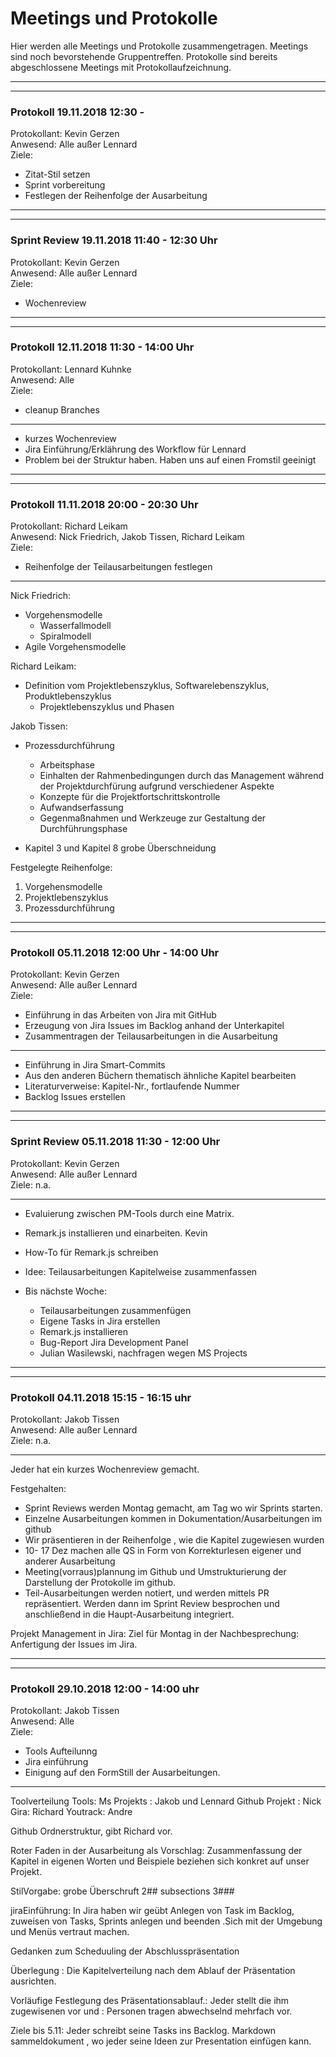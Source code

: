 # Meetings und Protokolle

Hier werden alle Meetings und Protokolle zusammengetragen. Meetings sind noch bevorstehende
Gruppentreffen. Protokolle sind bereits abgeschlossene Meetings mit Protokollaufzeichnung.

---
---

### Protokoll 19.11.2018 12:30 -
Protokollant: Kevin Gerzen  
Anwesend: Alle außer Lennard  
Ziele:
* Zitat-Stil setzen
* Sprint vorbereitung
* Festlegen der Reihenfolge der Ausarbeitung

---
---

### Sprint Review 19.11.2018 11:40 - 12:30 Uhr
Protokollant: Kevin Gerzen  
Anwesend: Alle außer Lennard  
Ziele:
* Wochenreview

---
---

### Protokoll 12.11.2018 11:30 - 14:00 Uhr
Protokollant: Lennard Kuhnke  
Anwesend: Alle  
Ziele:
* cleanup Branches

---

- kurzes Wochenreview
- Jira Einführung/Erklährung des Workflow für Lennard
- Problem bei der Struktur haben. Haben uns auf einen Fromstil geeinigt

---
---

### Protokoll 11.11.2018 20:00 - 20:30 Uhr
Protokollant: Richard Leikam  
Anwesend: Nick Friedrich, Jakob Tissen, Richard Leikam  
Ziele:
* Reihenfolge der Teilausarbeitungen festlegen

---

Nick Friedrich:  
- Vorgehensmodelle
	- Wasserfallmodell
	- Spiralmodell
- Agile Vorgehensmodelle

Richard Leikam:  
- Definition vom Projektlebenszyklus, Softwarelebenszyklus, Produktlebenszyklus
	- Projektlebenszyklus und Phasen

Jakob Tissen:  
- Prozessdurchführung
	- Arbeitsphase
	- Einhalten der Rahmenbedingungen durch das 
	  Management während der Projektdurchfürung
	  aufgrund verschiedener Aspekte
	- Konzepte für die Projektfortschrittskontrolle
	- Aufwandserfassung
	- Gegenmaßnahmen und Werkzeuge zur Gestaltung
      der Durchführungsphase

- Kapitel 3 und Kapitel 8 grobe Überschneidung

Festgelegte Reihenfolge:  
1. Vorgehensmodelle  
2. Projektlebenszyklus  
3. Prozessdurchführung  

---
---

### Protokoll 05.11.2018 12:00 Uhr - 14:00 Uhr
Protokollant: Kevin Gerzen  
Anwesend: Alle außer Lennard  
Ziele:
* Einführung in das Arbeiten von Jira mit GitHub
* Erzeugung von Jira Issues im Backlog anhand der Unterkapitel
* Zusammentragen der Teilausarbeitungen in die Ausarbeitung

---

- Einführung in Jira Smart-Commits
- Aus den anderen Büchern thematisch ähnliche Kapitel bearbeiten
- Literaturverweise: Kapitel-Nr., fortlaufende Nummer
- Backlog Issues erstellen

---
---

### Sprint Review 05.11.2018 11:30 - 12:00 Uhr
Protokollant: Kevin Gerzen  
Anwesend: Alle außer Lennard  
Ziele: n.a.

---

- Evaluierung zwischen PM-Tools durch eine Matrix.

- Remark.js installieren und einarbeiten. Kevin
- How-To für Remark.js schreiben
- Idee: Teilausarbeitungen Kapitelweise zusammenfassen

- Bis nächste Woche:
	- Teilausarbeitungen zusammenfügen
	- Eigene Tasks in Jira erstellen 
	- Remark.js installieren
	- Bug-Report Jira Development Panel
	- Julian Wasilewski, nachfragen wegen MS Projects
	
---
---

### Protokoll 04.11.2018 15:15 - 16:15 uhr
Protokollant: Jakob Tissen  
Anwesend: Alle außer Lennard  
Ziele: n.a.

---

Jeder hat ein kurzes Wochenreview gemacht.

Festgehalten:
- Sprint Reviews werden Montag gemacht, am Tag wo wir Sprints starten.
- Einzelne Ausarbeitungen kommen in Dokumentation/Ausarbeitungen  im github
- Wir präsentieren in der Reihenfolge , wie die Kapitel zugewiesen wurden
- 10- 17 Dez machen alle QS in Form von Korrekturlesen eigener und anderer Ausarbeitung
- Meeting(vorraus)plannung im Github und Umstrukturierung der Darstellung der Protokolle im github.
- Teil-Ausarbeitungen werden notiert, und werden mittels PR repräsentiert. Werden dann im Sprint Review besprochen und anschließend in die Haupt-Ausarbeitung integriert.


Projekt Management in Jira:
Ziel für Montag in der Nachbesprechung: Anfertigung der Issues im Jira.

---
---

### Protokoll 29.10.2018 12:00 - 14:00 uhr
Protokollant: Jakob Tissen  
Anwesend: Alle  
Ziele:
* Tools Aufteilunng
* Jira einführung
* Einigung auf den FormStill der Ausarbeitungen.

---

Toolverteilung
Tools: Ms Projekts : Jakob und Lennard
Github Projekt : Nick 
Gira: Richard
Youtrack: Andre

Github Ordnerstruktur, gibt Richard vor.

Roter Faden in der Ausarbeitung als Vorschlag:
Zusammenfassung der Kapitel in eigenen Worten und Beispiele beziehen sich konkret auf unser Projekt.

StilVorgabe:
grobe Überschruft 2## subsections 3###

jiraEinführung:
In Jira haben wir geübt
Anlegen von Task im Backlog, zuweisen von Tasks, Sprints anlegen und beenden .Sich mit der Umgebung und Menüs vertraut machen.

Gedanken zum Scheduuling der Abschlusspräsentation

Überlegung : Die Kapitelverteilung nach dem Ablauf der Präsentation ausrichten.

Vorläufige Festlegung des Präsentationsablauf.:
Jeder stellt die ihm zugewisenen vor und : Personen tragen abwechselnd mehrfach vor.

Ziele bis 5.11:
Jeder schreibt seine Tasks ins Backlog.
Markdown sammeldokument , wo jeder seine Ideen zur Presentation einfügen kann.
